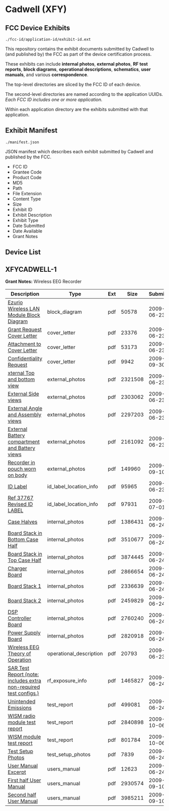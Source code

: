 # Cadwell (XFY)
## FCC Device Exhibits

```
./fcc-id/application-id/exhibit-id.ext
```

This repository contains the exhibit documents submitted by Cadwell to (and published by) the FCC as part of the device certification process.

These exhibits can include **internal photos**, **external photos**, **RF test reports**, **block diagrams**, **operational descriptions**, **schematics**, **user manuals**, and various **correspondence**.

The top-level directories are sliced by the FCC ID of each device.

The second-level directories are named according to the application UUIDs. *Each FCC ID includes one or more application.*

Within each application directory are the exhibits submitted with that application. 

## Exhibit Manifest

```
./manifest.json
```

JSON manifest which describes each exhibit submitted by Cadwell and published by the FCC.

- FCC ID
- Grantee Code
- Product Code
- MD5
- Path
- File Extension
- Content Type
- Size
- Exhibit ID
- Exhibit Description
- Exhibit Type
- Date Submitted
- Date Available
- Grant Notes

## Device List
## XFYCADWELL-1
**Grant Notes:** Wireless EEG Recorder

| Description | Type | Ext | Size | Submitted | Available |
| ----------- | ---- | --- | ---- | --------- | --------- |
| [Ezurio Wireless LAN Module Block Diagram](XFYCADWELL-1/1ddb420769ac6f3c07c21075efb04ab5/1128242.pdf) | block_diagram | pdf | 50578 | 2009-06-23 | 2009-10-08 |
| [Grant Request Cover Letter](XFYCADWELL-1/1ddb420769ac6f3c07c21075efb04ab5/1128239.pdf) | cover_letter | pdf | 23376 | 2009-06-23 | 2009-10-08 |
| [Attachment to Cover Letter](XFYCADWELL-1/1ddb420769ac6f3c07c21075efb04ab5/1128240.pdf) | cover_letter | pdf | 53173 | 2009-06-23 | 2009-10-08 |
| [Confidentiality Request](XFYCADWELL-1/1ddb420769ac6f3c07c21075efb04ab5/1178410.pdf) | cover_letter | pdf | 9942 | 2009-09-30 | 2009-10-08 |
| [xternal Top and bottom view](XFYCADWELL-1/1ddb420769ac6f3c07c21075efb04ab5/1128340.pdf) | external_photos | pdf | 2321508 | 2009-06-23 | 2009-10-08 |
| [External Side views](XFYCADWELL-1/1ddb420769ac6f3c07c21075efb04ab5/1128341.pdf) | external_photos | pdf | 2303062 | 2009-06-23 | 2009-10-08 |
| [External Angle and Assembly views](XFYCADWELL-1/1ddb420769ac6f3c07c21075efb04ab5/1128342.pdf) | external_photos | pdf | 2297203 | 2009-06-23 | 2009-10-08 |
| [External Battery compartment and Battery views](XFYCADWELL-1/1ddb420769ac6f3c07c21075efb04ab5/1128343.pdf) | external_photos | pdf | 2161092 | 2009-06-23 | 2009-10-08 |
| [Recorder in pouch worn on body](XFYCADWELL-1/1ddb420769ac6f3c07c21075efb04ab5/1167520.pdf) | external_photos | pdf | 149960 | 2009-09-10 | 2009-10-08 |
| [ID Label](XFYCADWELL-1/1ddb420769ac6f3c07c21075efb04ab5/1128243.pdf) | id_label_location_info | pdf | 95965 | 2009-06-23 | 2009-10-08 |
| [Ref 37767 Revised ID LABEL](XFYCADWELL-1/1ddb420769ac6f3c07c21075efb04ab5/1132512.pdf) | id_label_location_info | pdf | 97931 | 2009-07-01 | 2009-10-08 |
| [Case Halves](XFYCADWELL-1/1ddb420769ac6f3c07c21075efb04ab5/1128835.pdf) | internal_photos | pdf | 1386431 | 2009-06-24 | 2009-10-08 |
| [Board Stack in Bottom Case Half](XFYCADWELL-1/1ddb420769ac6f3c07c21075efb04ab5/1128836.pdf) | internal_photos | pdf | 3510677 | 2009-06-24 | 2009-10-08 |
| [Board Stack in Top Case Half](XFYCADWELL-1/1ddb420769ac6f3c07c21075efb04ab5/1128837.pdf) | internal_photos | pdf | 3874445 | 2009-06-24 | 2009-10-08 |
| [Charger Board](XFYCADWELL-1/1ddb420769ac6f3c07c21075efb04ab5/1128838.pdf) | internal_photos | pdf | 2866654 | 2009-06-24 | 2009-10-08 |
| [Board Stack 1](XFYCADWELL-1/1ddb420769ac6f3c07c21075efb04ab5/1128839.pdf) | internal_photos | pdf | 2336639 | 2009-06-24 | 2009-10-08 |
| [Board Stack 2](XFYCADWELL-1/1ddb420769ac6f3c07c21075efb04ab5/1128840.pdf) | internal_photos | pdf | 2459829 | 2009-06-24 | 2009-10-08 |
| [DSP Controller Board](XFYCADWELL-1/1ddb420769ac6f3c07c21075efb04ab5/1128841.pdf) | internal_photos | pdf | 2760240 | 2009-06-24 | 2009-10-08 |
| [Power Supply Board](XFYCADWELL-1/1ddb420769ac6f3c07c21075efb04ab5/1128842.pdf) | internal_photos | pdf | 2820918 | 2009-06-24 | 2009-10-08 |
| [Wireless EEG Theory of Operation](XFYCADWELL-1/1ddb420769ac6f3c07c21075efb04ab5/1128244.pdf) | operational_description | pdf | 20793 | 2009-06-23 | 2009-10-08 |
| [SAR Test Report (note: includes extra non-required test configs.)](XFYCADWELL-1/1ddb420769ac6f3c07c21075efb04ab5/1128856.pdf) | rf_exposure_info | pdf | 1465827 | 2009-06-24 | 2009-10-08 |
| [Unintended Emissions](XFYCADWELL-1/1ddb420769ac6f3c07c21075efb04ab5/1128857.pdf) | test_report | pdf | 499081 | 2009-06-24 | 2009-10-08 |
| [WISM radio module test report](XFYCADWELL-1/1ddb420769ac6f3c07c21075efb04ab5/1180322.pdf) | test_report | pdf | 2840898 | 2009-10-06 | 2009-10-08 |
| [WISM module test report](XFYCADWELL-1/1ddb420769ac6f3c07c21075efb04ab5/744765.pdf) | test_report | pdf | 801784 | 2009-10-06 | 2009-10-08 |
| [Test Setup Photos](XFYCADWELL-1/1ddb420769ac6f3c07c21075efb04ab5/1128859.pdf) | test_setup_photos | pdf | 7839 | 2009-06-24 | 2009-10-08 |
| [User Manual Excerpt](XFYCADWELL-1/1ddb420769ac6f3c07c21075efb04ab5/1128858.pdf) | users_manual | pdf | 12623 | 2009-06-24 | 2009-10-08 |
| [First half User Manual](XFYCADWELL-1/1ddb420769ac6f3c07c21075efb04ab5/1167522.pdf) | users_manual | pdf | 2930574 | 2009-09-10 | 2009-10-08 |
| [Second half User Manual](XFYCADWELL-1/1ddb420769ac6f3c07c21075efb04ab5/1167523.pdf) | users_manual | pdf | 3985211 | 2009-09-10 | 2009-10-08 |
